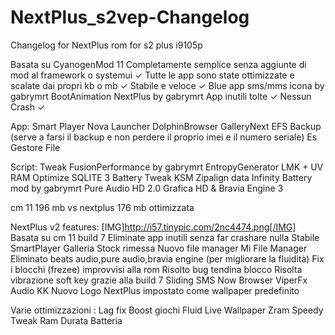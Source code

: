NextPlus_s2vep-Changelog
========================

Changelog for NextPlus rom for s2 plus i9105p

Basata su CyanogenMod 11
Completamente semplice senza aggiunte di mod al framework o systemui  ✓
Tutte le app sono state ottimizzate e scalate dai propri kb o mb  ✓ 
Stabile e veloce  ✓
Blue app sms/mms icona by gabrymrt
BootAnimation NextPlus by gabrymrt 
App inutili tolte  ✓ 
Nessun Crash  ✓ 

App:
Smart Player
Nova Launcher
DolphinBrowser
GalleryNext
EFS Backup (serve a farsi il backup e non perdere il proprio imei e il numero seriale)
Es Gestore File

Script:
Tweak FusionPerformance by gabrymrt
EntropyGenerator
LMK + UV
RAM Optimize
SQLITE 3
Battery Tweak
KSM
Zipalign data
Infinity Battery mod by gabrymrt
Pure Audio HD 2.0
Grafica HD & Bravia Engine 3

cm 11 196 mb vs nextplus 176 mb ottimizzata


NextPlus v2 features:
[IMG]http://i57.tinypic.com/2nc4474.png[/IMG]
Basata su cm 11 build 7
Eliminate app inutili senza far crashare nulla
Stabile
SmartPlayer
Galleria Stock rimessa
Nuovo file manager Mi File Manager
Eliminato beats audio,pure audio,bravia engine (per migliorare la fluidità)
Fix i blocchi (frezee) improvvisi alla rom
Risolto bug tendina blocco
Risolta vibrazione soft key grazie alla build 7
Sliding SMS
Now Browser
ViperFx Audio KK
Nuovo Logo NextPlus impostato come wallpaper predefinito

Varie ottimizzazioni :
Lag fix
Boost giochi
Fluid Live Wallpaper
Zram
Speedy Tweak
Ram
Durata Batteria

